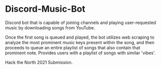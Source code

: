 # Discord-Music-Bot

Discord bot that is capable of joining channels and playing user-requested music by downloading songs from YouTube. 

Once the first song is queued and played, the bot utilizes web scraping to analyze the most prominent music keys present within the song, and then proceeds to queue an entire playlist of songs that also contain that prominent note. Provides users with a playlist of songs with similar 'vibes'.

Hack the North 2021 Submission.
